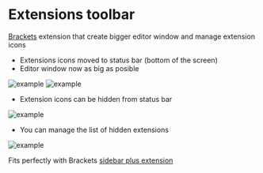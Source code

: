 Extensions toolbar
==================

[Brackets](http://brackets.io/) extension that create bigger editor window and manage extension icons


* Extensions icons moved to status bar (bottom of the screen)
* Editor window now as big as posible

![example](http://content.screencast.com/users/dnbard/folders/Jing/media/7badfb41-9fd5-40f9-abd7-8349a6b36ee7/2014-06-27_1134.png)
![example](http://content.screencast.com/users/dnbard/folders/Jing/media/ffec75ee-10b9-4caf-b41f-44c854df6b3c/2014-06-27_1359.png)

* Extension icons can be hidden from status bar

![example](http://content.screencast.com/users/dnbard/folders/Jing/media/a6772f69-01f6-4eeb-9fc6-a5fcb48a173c/2014-07-02_1047.png)

* You can manage the list of hidden extensions

![example](http://content.screencast.com/users/dnbard/folders/Jing/media/6cdba794-c120-44c9-8681-bd3f991e5876/2014-07-02_1050.png)

Fits perfectly with Brackets [sidebar plus extension](https://github.com/sathyamoorthi/brackets-sidebar-plus)